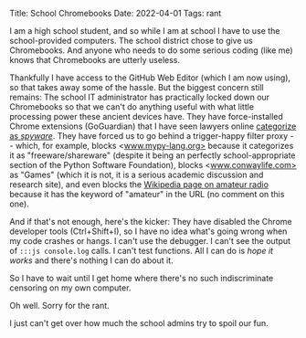 Title: School Chromebooks
Date: 2022-04-01
Tags: rant

I am a high school student, and so while I am at school I have to use the school-provided computers. The school district chose to give us Chromebooks. And anyone who needs to do some serious coding (like me) knows that Chromebooks are utterly useless.

Thankfully I have access to the GitHub Web Editor (which I am now using), so that takes away some of the hassle. But the biggest concern still remains: The school IT administrator has practically locked down our Chromebooks so that we can't do anything useful with what little processing power these ancient devices have. They have force-installed Chrome extensions (GoGuardian) that I have seen lawyers online [categorize as *spyware*](https://www.bloomberg.com/news/features/2021-10-28/how-goguardian-ai-spyware-took-over-schools-student-devices-during-covid). They have forced us to go behind a trigger-happy filter proxy -- which, for example, blocks <www.mypy-lang.org> because it categorizes it as "freeware/shareware" (despite it being an perfectly school-appropriate section of the Python Software Foundation), blocks <www.conwaylife.com> as "Games" (which it is not, it is a serious academic discussion and research site), and even blocks the [Wikipedia page on amateur radio](https://en.wikipedia.org/wiki/Amateur_radio) because it has the keyword of "amateur" in the URL (no comment on this one).

And if that's not enough, here's the kicker: They have disabled the Chrome developer tools (Ctrl+Shift+I), so I have no idea what's going wrong when my code crashes or hangs. I can't use the debugger. I can't see the output of `:::js console.log` calls. I can't test functions. All I can do is *hope it works* and there's nothing I can do about it.

So I have to wait until I get home where there's no such indiscriminate censoring on my own computer.

Oh well. Sorry for the rant.

I just can't get over how much the school admins try to spoil our fun.
